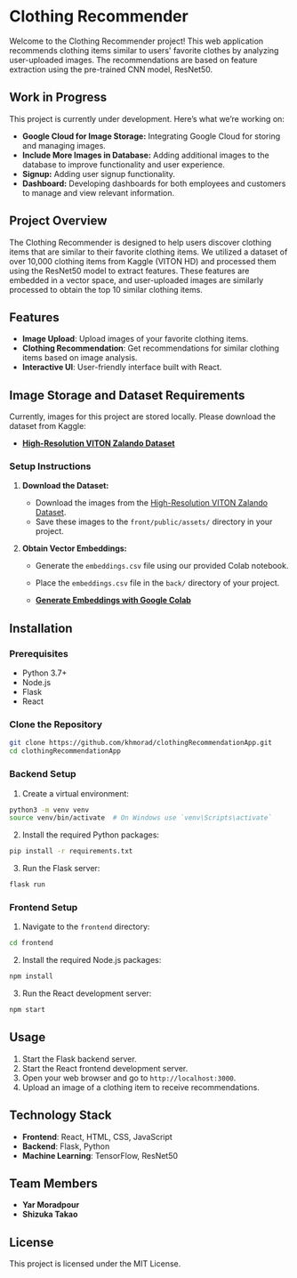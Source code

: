 # Clothing Recommender

Welcome to the Clothing Recommender project! This web application recommends clothing items similar to users' favorite clothes by analyzing user-uploaded images. The recommendations are based on feature extraction using the pre-trained CNN model, ResNet50.

## Work in Progress

This project is currently under development. Here’s what we’re working on:

- **Google Cloud for Image Storage:** Integrating Google Cloud for storing and managing images.
- **Include More Images in Database:** Adding additional images to the database to improve functionality and user experience.
- **Signup:** Adding user signup functionality.
- **Dashboard:** Developing dashboards for both employees and customers to manage and view relevant information.

## Project Overview

The Clothing Recommender is designed to help users discover clothing items that are similar to their favorite clothing items. We utilized a dataset of over 10,000 clothing items from Kaggle (VITON HD) and processed them using the ResNet50 model to extract features. These features are embedded in a vector space, and user-uploaded images are similarly processed to obtain the top 10 similar clothing items.

## Features

- **Image Upload**: Upload images of your favorite clothing items.
- **Clothing Recommendation**: Get recommendations for similar clothing items based on image analysis.
- **Interactive UI**: User-friendly interface built with React.

## Image Storage and Dataset Requirements

Currently, images for this project are stored locally. Please download the dataset from Kaggle:

- **[High-Resolution VITON Zalando Dataset](https://www.kaggle.com/datasets/marquis03/high-resolution-viton-zalando-dataset)**

### Setup Instructions

1. **Download the Dataset:**

   - Download the images from the [High-Resolution VITON Zalando Dataset](https://www.kaggle.com/datasets/marquis03/high-resolution-viton-zalando-dataset).
   - Save these images to the `front/public/assets/` directory in your project.

2. **Obtain Vector Embeddings:**

   - Generate the `embeddings.csv` file using our provided Colab notebook.
   - Place the `embeddings.csv` file in the `back/` directory of your project.

   - **[Generate Embeddings with Google Colab](https://colab.research.google.com/drive/1NaUW0ZwhezbDh7SIIM5MiTNEw7H-qNpB?usp=sharing)**

## Installation

### Prerequisites

- Python 3.7+
- Node.js
- Flask
- React

### Clone the Repository

```bash
git clone https://github.com/khmorad/clothingRecommendationApp.git
cd clothingRecommendationApp
```

### Backend Setup

1. Create a virtual environment:

```bash
python3 -m venv venv
source venv/bin/activate  # On Windows use `venv\Scripts\activate`
```

2. Install the required Python packages:

```bash
pip install -r requirements.txt
```

3. Run the Flask server:

```bash
flask run
```

### Frontend Setup

1. Navigate to the `frontend` directory:

```bash
cd frontend
```

2. Install the required Node.js packages:

```bash
npm install
```

3. Run the React development server:

```bash
npm start
```

## Usage

1. Start the Flask backend server.
2. Start the React frontend development server.
3. Open your web browser and go to `http://localhost:3000`.
4. Upload an image of a clothing item to receive recommendations.

## Technology Stack

- **Frontend**: React, HTML, CSS, JavaScript
- **Backend**: Flask, Python
- **Machine Learning**: TensorFlow, ResNet50

## Team Members

- **Yar Moradpour**
- **Shizuka Takao**

## License

This project is licensed under the MIT License.
